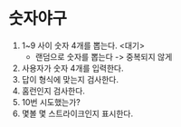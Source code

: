 # 숫자야구
1. 1~9 사이 숫자 4개를 뽑는다. <대기>
   - 랜덤으로 숫자를 뽑는다 -> 중복되지 않게
2. 사용자가 숫자 4개를 입력한다.
3. 답이 형식에 맞는지 검사한다.
4. 홈런인지 검사한다.
5. 10번 시도했는가?
6. 몇볼 몇 스트라이크인지 표시한다.
